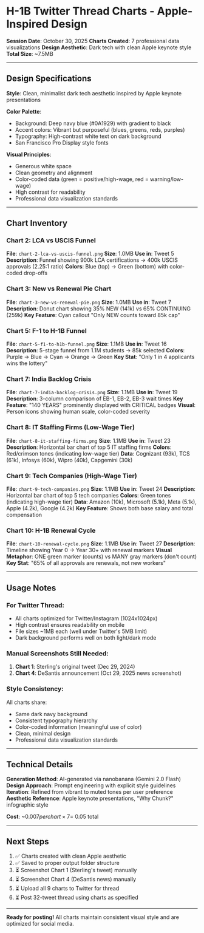 # H-1B Twitter Thread Charts - Apple-Inspired Design

**Session Date**: October 30, 2025
**Charts Created**: 7 professional data visualizations
**Design Aesthetic**: Dark tech with clean Apple keynote style
**Total Size**: ~7.5MB

---

## Design Specifications

**Style**: Clean, minimalist dark tech aesthetic inspired by Apple keynote presentations

**Color Palette**:
- Background: Deep navy blue (#0A1929) with gradient to black
- Accent colors: Vibrant but purposeful (blues, greens, reds, purples)
- Typography: High-contrast white text on dark background
- San Francisco Pro Display style fonts

**Visual Principles**:
- Generous white space
- Clean geometry and alignment
- Color-coded data (green = positive/high-wage, red = warning/low-wage)
- High contrast for readability
- Professional data visualization standards

---

## Chart Inventory

### Chart 2: LCA vs USCIS Funnel
**File**: `chart-2-lca-vs-uscis-funnel.png`
**Size**: 1.0MB
**Use in**: Tweet 5
**Description**: Funnel showing 900k LCA certifications → 400k USCIS approvals (2.25:1 ratio)
**Colors**: Blue (top) → Green (bottom) with color-coded drop-offs

### Chart 3: New vs Renewal Pie Chart
**File**: `chart-3-new-vs-renewal-pie.png`
**Size**: 1.0MB
**Use in**: Tweet 7
**Description**: Donut chart showing 35% NEW (141k) vs 65% CONTINUING (259k)
**Key Feature**: Cyan callout "Only NEW counts toward 85k cap"

### Chart 5: F-1 to H-1B Funnel
**File**: `chart-5-f1-to-h1b-funnel.png`
**Size**: 1.1MB
**Use in**: Tweet 16
**Description**: 5-stage funnel from 1.1M students → 85k selected
**Colors**: Purple → Blue → Cyan → Orange → Green
**Key Stat**: "Only 1 in 4 applicants wins the lottery"

### Chart 7: India Backlog Crisis
**File**: `chart-7-india-backlog-crisis.png`
**Size**: 1.1MB
**Use in**: Tweet 19
**Description**: 3-column comparison of EB-1, EB-2, EB-3 wait times
**Key Feature**: "140 YEARS" prominently displayed with CRITICAL badges
**Visual**: Person icons showing human scale, color-coded severity

### Chart 8: IT Staffing Firms (Low-Wage Tier)
**File**: `chart-8-it-staffing-firms.png`
**Size**: 1.1MB
**Use in**: Tweet 23
**Description**: Horizontal bar chart of top 5 IT staffing firms
**Colors**: Red/crimson tones (indicating low-wage tier)
**Data**: Cognizant (93k), TCS (61k), Infosys (60k), Wipro (40k), Capgemini (30k)

### Chart 9: Tech Companies (High-Wage Tier)
**File**: `chart-9-tech-companies.png`
**Size**: 1.1MB
**Use in**: Tweet 24
**Description**: Horizontal bar chart of top 5 tech companies
**Colors**: Green tones (indicating high-wage tier)
**Data**: Amazon (10k), Microsoft (5.1k), Meta (5.1k), Apple (4.2k), Google (4.2k)
**Key Feature**: Shows both base salary and total compensation

### Chart 10: H-1B Renewal Cycle
**File**: `chart-10-renewal-cycle.png`
**Size**: 1.1MB
**Use in**: Tweet 27
**Description**: Timeline showing Year 0 → Year 30+ with renewal markers
**Visual Metaphor**: ONE green marker (counts) vs MANY gray markers (don't count)
**Key Stat**: "65% of all approvals are renewals, not new workers"

---

## Usage Notes

### For Twitter Thread:
- All charts optimized for Twitter/Instagram (1024x1024px)
- High contrast ensures readability on mobile
- File sizes ~1MB each (well under Twitter's 5MB limit)
- Dark background performs well on both light/dark mode

### Manual Screenshots Still Needed:
1. **Chart 1**: Sterling's original tweet (Dec 29, 2024)
2. **Chart 4**: DeSantis announcement (Oct 29, 2025 news screenshot)

### Style Consistency:
All charts share:
- Same dark navy background
- Consistent typography hierarchy
- Color-coded information (meaningful use of color)
- Clean, minimal design
- Professional data visualization standards

---

## Technical Details

**Generation Method**: AI-generated via nanobanana (Gemini 2.0 Flash)
**Design Approach**: Prompt engineering with explicit style guidelines
**Iteration**: Refined from vibrant to muted tones per user preference
**Aesthetic Reference**: Apple keynote presentations, "Why Chunk?" infographic style

**Cost**: ~$0.007 per chart × 7 = ~$0.05 total

---

## Next Steps

1. ✅ Charts created with clean Apple aesthetic
2. ✅ Saved to proper output folder structure
3. ⏳ Screenshot Chart 1 (Sterling's tweet) manually
4. ⏳ Screenshot Chart 4 (DeSantis news) manually
5. ⏳ Upload all 9 charts to Twitter for thread
6. ⏳ Post 32-tweet thread using charts as specified

---

**Ready for posting!** All charts maintain consistent visual style and are optimized for social media.
